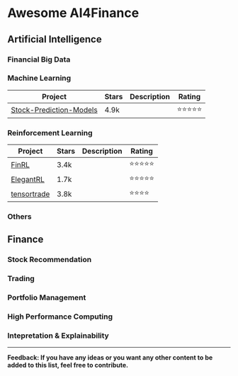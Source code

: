 # Awesome AI4Finance

## Artificial Intelligence

### Financial Big Data

### Machine Learning

|  Project | Stars | Description | Rating |
|----|----|-------------|----|
|[Stock-Prediction-Models](https://github.com/huseinzol05/Stock-Prediction-Models)| 4.9k |  | :star::star::star::star::star: |

### Reinforcement Learning

|  Project | Stars | Description | Rating |
|----|----|-------------|----|
|[FinRL](https://github.com/AI4Finance-LLC/FinRL-Library)| 3.4k | | :star::star::star::star::star: |
|[ElegantRL](https://github.com/AI4Finance-Foundation/ElegantRL)| 1.7k | | :star::star::star::star::star: |
|[tensortrade](https://github.com/tensortrade-org/tensortrade) | 3.8k | | :star::star::star::star: |

### Others

## Finance

### Stock Recommendation

### Trading

### Portfolio Management

### High Performance Computing

### Intepretation & Explainability 

______________________


**Feedback: If you have any ideas or you want any other content to be added to this list, feel free to contribute.**
